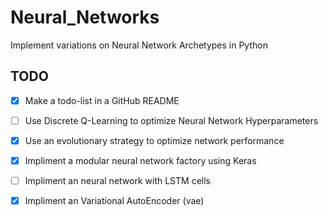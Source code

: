 # Neural_Networks
Implement variations on Neural Network Archetypes in Python

## TODO
- [x] Make a todo-list in a GitHub README
- [ ] Use Discrete Q-Learning to optimize Neural Network Hyperparameters
- [x] Use an evolutionary strategy to optimize network performance
- [x] Impliment a modular neural network factory using Keras
- [ ] Impliment an neural network with LSTM cells
- [x] Impliment an Variational AutoEncoder (vae)

